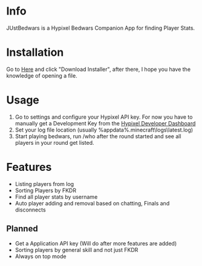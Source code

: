 # Info
JUstBedwars is a Hypixel Bedwars Companion App for finding Player Stats.

# Installation
Go to [Here](https://fex2000.github.io/JustBedwars/) and click "Download Installer", after there, I hope you have the knowledge of opening a file.

# Usage
1. Go to settings and configure your Hypixel API key. For now you have to manually get a Development Key from the [Hypixel Developer Dashboard](https://developer.hypixel.net/dashboard/)
2. Set your log file location (usually %appdata%\.minecraft\logs\latest.log)
3. Start playing bedwars, run /who after the round started and see all players in your round get listed.

# Features
- Listing players from log
- Sorting Players by FKDR
- Find all player stats by username
- Auto player adding and removal based on chatting, Finals and disconnects
## Planned
- Get a Application API key (Will do after more features are added)
- Sorting players by general skill and not just FKDR
- Always on top mode
